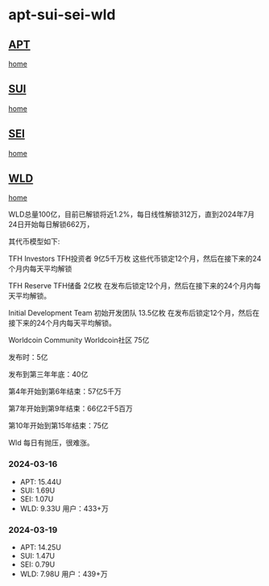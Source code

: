 # apt-sui-sei-wld

## [APT](https://github.com/aptos-labs/aptos-core)

[home](https://aptosfoundation.org)


## [SUI](https://github.com/MystenLabs/sui)

[home](https://sui.io)


## [SEI](https://github.com/sei-protocol/sei-chain)

[home](https://www.sei.io)


## [WLD](https://github.com/worldcoin)

[home](https://worldcoin.org)

WLD总量100亿，目前已解锁将近1.2%，每日线性解锁312万，直到2024年7月24日开始每日解锁662万，

其代币模型如下:

TFH Investors  TFH投资者  9亿5千万枚 这些代币锁定12个月，然后在接下来的24个月内每天平均解锁

TFH Reserve  TFH储备 2亿枚 在发布后锁定12个月，然后在接下来的24个月内每天平均解锁。

Initial Development Team 初始开发团队 13.5亿枚 在发布后锁定12个月，然后在接下来的24个月内每天平均解锁。

Worldcoin Community   Worldcoin社区 75亿 

发布时：5亿

发布到第三年年底：40亿

第4年开始到第6年结束：57亿5千万 

第7年开始到第9年结束：66亿2千5百万

第10年开始到第15年结束：75亿 

Wld 每日有抛压，很难涨。


### 2024-03-16
- APT: 15.44U
- SUI: 1.69U
- SEI: 1.07U
- WLD: 9.33U 用户：433+万


### 2024-03-19
- APT: 14.25U
- SUI: 1.47U
- SEI: 0.79U
- WLD: 7.98U 用户：439+万

